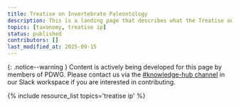 ```yaml
---
title: Treatise on Invertebrate Paleontology
description: This is a landing page that describes what the Treatise on Invertebrate Paleontology is and why it is important in the context of paleo data. You can dive deeper via the links to related resources aggregated here.
topics: [taxonomy, treatise ip]
status: published
contributors: []
last_modified_at: 2025-09-15
---
```


{: .notice--warning }
Content is actively being developed for this page by members of PDWG. Please contact us via the [#knowledge-hub channel](https://paleo-data.slack.com/archives/C09L9TKC5MW) in our Slack workspace if you are interested in contributing. 

{% include resource_list topics='treatise ip' %}
